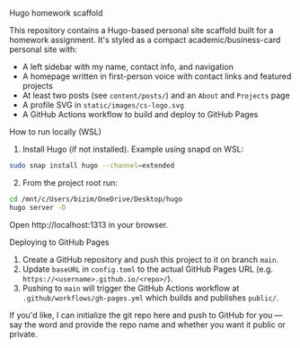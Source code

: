 Hugo homework scaffold

This repository contains a Hugo-based personal site scaffold built for a homework assignment. It's styled as a compact academic/business-card personal site with:

- A left sidebar with my name, contact info, and navigation
- A homepage written in first-person voice with contact links and featured projects
- At least two posts (see `content/posts/`) and an `About` and `Projects` page
- A profile SVG in `static/images/cs-logo.svg`
- A GitHub Actions workflow to build and deploy to GitHub Pages

How to run locally (WSL)

1. Install Hugo (if not installed). Example using snapd on WSL:

```bash
sudo snap install hugo --channel=extended
```

2. From the project root run:

```bash
cd /mnt/c/Users/bizim/OneDrive/Desktop/hugo
hugo server -D
```

Open http://localhost:1313 in your browser.

Deploying to GitHub Pages

1. Create a GitHub repository and push this project to it on branch `main`.
2. Update `baseURL` in `config.toml` to the actual GitHub Pages URL (e.g. `https://<username>.github.io/<repo>/`).
3. Pushing to `main` will trigger the GitHub Actions workflow at `.github/workflows/gh-pages.yml` which builds and publishes `public/`.

If you'd like, I can initialize the git repo here and push to GitHub for you — say the word and provide the repo name and whether you want it public or private.
